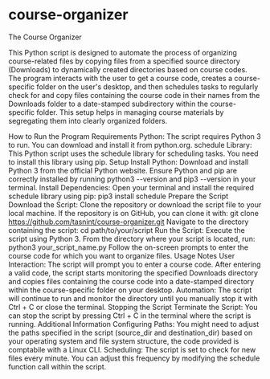 # course-organizer
The Course Organizer

This Python script is designed to automate the process of organizing course-related files by copying files from a specified source directory (Downloads) to dynamically created directories based on course codes. The program interacts with the user to get a course code, creates a course-specific folder on the user's desktop, and then schedules tasks to regularly check for and copy files containing the course code in their names from the Downloads folder to a date-stamped subdirectory within the course-specific folder. This setup helps in managing course materials by segregating them into clearly organized folders.

How to Run the Program Requirements Python: 
The script requires Python 3 to run.
You can download and install it from python.org. 
schedule Library: 
This Python script uses the schedule library for scheduling tasks. You need to install this library using pip. 
Setup Install Python: 
Download and install Python 3 from the official Python website. Ensure Python and pip are correctly installed by running python3 --version and pip3 --version in your terminal. 
Install Dependencies: 
Open your terminal and install the required schedule library using pip: 
pip3 install schedule 
Prepare the Script Download the Script: Clone the repository or download the script file to your local machine. 
If the repository is on GitHub, you can clone it with:
git clone https://github.com/tasnint/course-organizer.git 
Navigate to the directory containing the script: 
cd path/to/your/script 
Run the Script: Execute the script using Python 3. From the directory where your script is located, run: 
python3 your_script_name.py 
Follow the on-screen prompts to enter the course code for which you want to organize files.
Usage Notes User Interaction: 
The script will prompt you to enter a course code. After entering a valid code, the script starts monitoring the specified Downloads directory and copies files containing the course code into a date-stamped directory within the course-specific folder on your desktop. Automation: The script will continue to run and monitor the directory until you manually stop it with Ctrl + C or close the terminal. Stopping the Script Terminate the Script: You can stop the script by pressing Ctrl + C in the terminal where the script is running. Additional Information Configuring Paths: You might need to adjust the paths specified in the script (source_dir and destination_dir) based on your operating system and file system structure, the code provided is comptabile with a Linux CLI. Scheduling: The script is set to check for new files every minute. You can adjust this frequency by modifying the schedule function call within the script.
